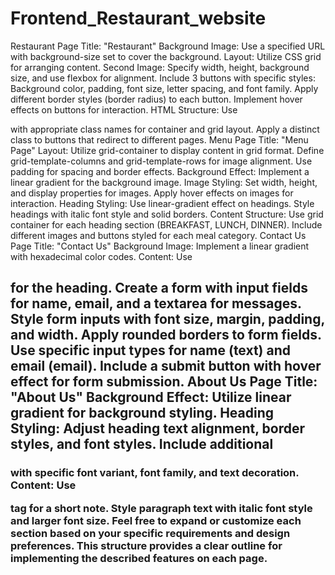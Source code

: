 # Frontend_Restaurant_website

Restaurant Page
Title: "Restaurant"
Background Image: Use a specified URL with background-size set to cover the background.
Layout: Utilize CSS grid for arranging content.
Second Image:
Specify width, height, background size, and use flexbox for alignment.
Include 3 buttons with specific styles:
Background color, padding, font size, letter spacing, and font family.
Apply different border styles (border radius) to each button.
Implement hover effects on buttons for interaction.
HTML Structure:
Use <div> with appropriate class names for container and grid layout.
Apply a distinct class to buttons that redirect to different pages.
Menu Page
Title: "Menu Page"
Layout: Utilize grid-container to display content in grid format.
Define grid-template-columns and grid-template-rows for image alignment.
Use padding for spacing and border effects.
Background Effect: Implement a linear gradient for the background image.
Image Styling:
Set width, height, and display properties for images.
Apply hover effects on images for interaction.
Heading Styling:
Use linear-gradient effect on headings.
Style headings with italic font style and solid borders.
Content Structure:
Use grid container for each heading section (BREAKFAST, LUNCH, DINNER).
Include different images and buttons styled for each meal category.
Contact Us Page
Title: "Contact Us"
Background Image: Implement a linear gradient with hexadecimal color codes.
Content:
Use <h2> for the heading.
Create a form with input fields for name, email, and a textarea for messages.
Style form inputs with font size, margin, padding, and width.
Apply rounded borders to form fields.
Use specific input types for name (text) and email (email).
Include a submit button with hover effect for form submission.
About Us Page
Title: "About Us"
Background Effect: Utilize linear gradient for background styling.
Heading Styling:
Adjust heading text alignment, border styles, and font styles.
Include additional <h3> with specific font variant, font family, and text decoration.
Content:
Use <p> tag for a short note.
Style paragraph text with italic font style and larger font size.
Feel free to expand or customize each section based on your specific requirements and design preferences. This structure provides a clear outline for implementing the described features on each page.
